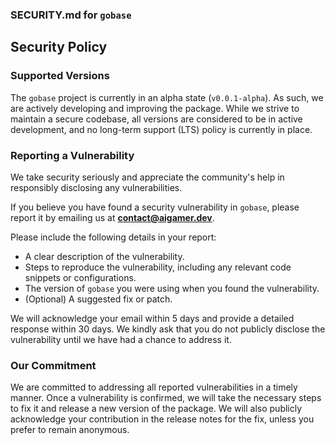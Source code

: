 ### SECURITY.md for `gobase`

## Security Policy

### Supported Versions

The `gobase` project is currently in an alpha state (`v0.0.1-alpha`). As such, we are actively developing and improving the package. While we strive to maintain a secure codebase, 
all versions are considered to be in active development, and no long-term support (LTS) policy is currently in place.

### Reporting a Vulnerability

We take security seriously and appreciate the community's help in responsibly disclosing any vulnerabilities.

If you believe you have found a security vulnerability in `gobase`, please report it by emailing us at **contact@aigamer.dev**.

Please include the following details in your report:

* A clear description of the vulnerability.
* Steps to reproduce the vulnerability, including any relevant code snippets or configurations.
* The version of `gobase` you were using when you found the vulnerability.
* (Optional) A suggested fix or patch.

We will acknowledge your email within 5 days and provide a detailed response within 30 days. We kindly ask that you do not publicly disclose the vulnerability until we have had a chance to address it.

### Our Commitment

We are committed to addressing all reported vulnerabilities in a timely manner. Once a vulnerability is confirmed, we will take the necessary steps to fix it and release a new version of the package.
We will also publicly acknowledge your contribution in the release notes for the fix, unless you prefer to remain anonymous.
